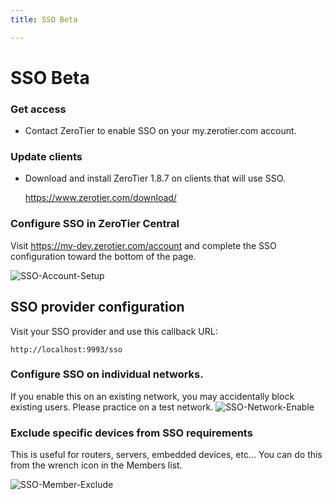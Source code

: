 ```yaml
---
title: SSO Beta

---
```


SSO Beta
=====

### Get access
- Contact ZeroTier to enable SSO on your my.zerotier.com account.

### Update clients
- Download and install ZeroTier 1.8.7 on clients that will use SSO.

    https://www.zerotier.com/download/


### Configure SSO in ZeroTier Central 
Visit https://my-dev.zerotier.com/account and complete the SSO configuration toward the bottom of the page.

![SSO-Account-Setup](/img/sso-account-setup.png)


## SSO provider configuration
Visit your SSO provider and use this callback URL:
```
http://localhost:9993/sso
```


### Configure SSO on individual networks. 
If you enable this on an existing network, you may accidentally block existing users. Please practice on a test network.
![SSO-Network-Enable](/img/sso-network-enable.png)



### Exclude specific devices from SSO requirements
This is useful for routers, servers, embedded devices, etc…
You can do this from the wrench icon in the Members list.



![SSO-Member-Exclude](/img/sso-member-exclude.png)
